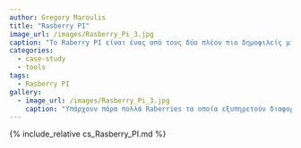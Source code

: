 ```yaml
---
author: Gregory Maroulis
title: "Rasberry PI"
image_url: /images/Rasberry_Pi_3.jpg
caption: "Το Raberry PI είναι ένας από τους δύο πλέον πιο δημοφιλείς μικροελεγκτές που φτιάχτηκαν με αρχικό σκοπό την εκπαίδευση στον προγραμματισμό των μαθητών/φοιτητών. Είναι ιδανικό για χρήση σε σχολεία ή πανεπιστήμια για την εκμάθηση προγραμματισμού και την δημιουργία εφαρμογών. Το Raspberry μπορεί να χρησιμοποιηθεί ως media center, να δώσει δυνατότητες Smart TV στην τηλεόραση σας ή απλά να φτιάξετε ένα οικονομικό οικιακό υπολογιστή. Υπάρχουν αρκετά πολυπλοκές και προχωρήμενες υλοποιήσεις όπως: BitTorrent Client & Server, FTP server, proxy server, firewall, μετεωρολογικός σταθμός ακόμη και σταθμός αναμετάδοσης σημάτων συναγερμού."
categories:
  - case-study
  - tools
tags:
  - Rasberry PI
gallery:
  - image_url: /images/Rasberry_Pi_3.jpg
    caption: "Υπάρχουν πάρα πολλά Raberries τα οποία εξυπηρετούν διαφορετικές ανάγκες και υλοποιήσεις."
---
```


{% include_relative cs_Rasberry_PI.md %}
